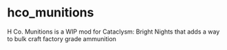 # hco_munitions
H Co. Munitions is a WIP mod for Cataclysm: Bright Nights that adds a way to bulk craft factory grade ammunition
